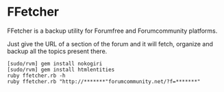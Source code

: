 FFetcher
=========

FFetcher is a backup utility for Forumfree and Forumcommunity platforms.

Just give the URL of a section of the forum and it will fetch, organize and backup all the topics present there.

```
[sudo/rvm] gem install nokogiri
[sudo/rvm] gem install htmlentities
ruby ffetcher.rb -h
ruby ffetcher.rb "http://*******"forumcommunity.net/?f=*******"
```
